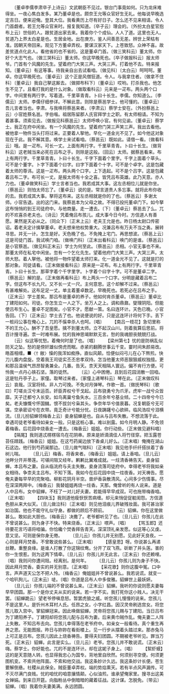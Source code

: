 <!-- { "loadSidebar": true } -->
　　〔董卓李儒李肃卒子上诗云〕文武朝臣不见过。银台门事竟如何。只为龙床难得坐。一夜心焦白发多。某乃董卓是也。颇奈王允等众官好生无礼。他每说早晚选定吉日。便来迎俺。登其大位。我看黄历上尽有好日子。怎么还不见来相请。令人门首觑者。若王允等众官来时。报复我知道。〔卒子云〕理会的。〔外扮太白星官抱布上云〕世俗的人。跟贫道出家去来。我着你个个成仙。人人了道。这里也无人。贫道乃上界太白星是也。生居金地。出在庚方。鉴人间善恶无差。辨世上荣枯有准。因朝天帝回来。观见下方董卓弄权。要谋汉家天下。上苍致怒。众神不喜。故差贫道点化此人。看他省的也不省的。这是董卓门首。〔做三笑科云〕董太师。你好个大志气也。〔做三哭科云〕董太师。你这早晚死也。〔卒子做报科云〕报太师爷。门首有个风魔的先生。望着府门大笑三声。大哭三声。打着他不去。特来报知。〔董卓云〕有这等事。待我亲自出去试看咱。〔做见科〕〔太白云〕呵呵呵。董卓。你这早晚死也。〔董卓云〕这个正是风僧狂道。令人。与我拿住者。〔做拿不住科〕〔董卓云〕我自己拏这厮去。〔做掷布科下〕〔董卓云〕哎哟。打杀我也。他怎生不见了。且看打我的是什么对象。〔做取看科云〕元来是一疋布。两头两个口字。中间里有两行字。写着道。千里草青青。卜曰十长生。李儒。你知道么。〔李儒云〕太师。李儒仔细参详。不解此意。则除是蔡邕学士。他可懂的。〔董卓云〕吾儿言者当也。李肃。与我唤将蔡邕来者。〔李肃云〕蔡学士安在。〔外扮蔡邕上云〕小官姓蔡名邕。字伯喈。祖居陈留郡人氏官拜学士之职。有太师相请。不知为着甚事。须索见去。〔做报见科蔡邕云〕太师呼唤小官。有何见谕。〔董卓云〕蔡学士。我正在府中闲坐。有一个风魔的先生。望着府门哭三声笑三声。我出去看他。被他拿一物件当头打将过来。正要着人挐他。早化一道金光不见了。如今他这对象现在于此。我不解其意。唤学士来试看咱。〔蔡邕云〕既如此。请借一看。〔做看科云〕哦。是一疋布。可长一丈。上面有两行字。千里草青青。卜曰十长生。〔做背科云〕这老贼当来必死在吕布之手。则除是这般。〔回云〕太师。据蔡邕看来。布上有两行字。千里草青青。卜曰十长生。千字下面着个里字。千字上面着个草头。可不是个董字。卜字下面着个曰字。曰字下面着个十字。可不是个卓字。这是包藏着太师的尊讳。这是一疋布。两头两个口字。上下迭起。可不是个吕字。这是包藏着吕布二字。布可长一丈。是报太师有十全之喜。皆凭吕布英雄。此乃天意。亦人力也。〔董卓做笑科云〕学士言者当也。我若成其大事。这左丞相位儿就是你坐。〔蔡邕云〕则怕太师忘了。〔董卓云〕说的是。常言道贵人多忘事。就将此布你收的去。我若成其大事。拏将这布来。这左丞相就是你的了也。〔蔡邕云〕多谢太师。小官告退。出的这门来。我蔡邕本为父母之故。不得已投托董卓门下。如今拏这布悄悄的到王司徒府中。与他商量。走一遭去。〔下〕〔董卓云〕蔡邕去了么。兀的不欢喜杀老夫也。〔诗云〕凭着俺吕布孩儿。成大事今日今时。方信道人有善愿。果然是天必从之。〔同众下〕〔正末上云〕老夫王允是也。昨日杨太尉口传密诏。着老夫定计擒拏董卓。老夫想来他权势重大。况兼吕布有万夫不当之勇。展转寻思。并无一计。怎生是好。天色晚了也。不免掩上宅门。再思想波。〔蔡邕上云〕这是司徒门首。我试唤门咱。〔做唤门科〕〔正末出看科云〕唤门的是谁。〔蔡邕云〕是小官蔡邕。〔做见科正末云〕学士为何至此。〔蔡邕云〕丞相。小官无事也不来。那董太师在私宅中闲坐。忽有一个乞化先生。望着他府门大笑三声。大哭三声。太师大怒。着人拏他。被他将一物件望着太师打来。化一道金光不见了。这就是打的那对象。司徒请看。〔正末做接看科云〕原来是一疋布。布上有两行字。千里草青青。卜曰十长生。那草字着个千字里字。卜字着个曰字十字。可不是董卓二字。〔蔡邕云〕解的是。〔正末做再看科云〕布上两头一个口字。分明是藏着吕布二字。但这布不长九尺。又不长一丈一尺。主何意思。这个却解不过来。〔蔡邕云〕有甚难解处。这布足足一丈。单主着董卓数足。早晚死也。若死必在吕布之手。〔正末云〕学士差矣。那吕布是董卓的养子。他如何肯杀董卓。〔蔡邕云〕董卓比丁建阳如何。司徒。你怎生立一人之下。坐万人之上。调和鼎鼐。燮理阴阳。但能使吕布生心。董卓不足图矣。小官不才。愿献一策。名曰连环计。天色已晚。小官告回。〔下〕〔正末云〕学士去了也。他说便说的好。只是这连环计将何下手。丢下一桩闷公事在俺心上。兀的不傒幸杀人也呵。〔唱〕
　　【南吕一枝花】急切里称不的王允心。酬不了吾皇愿。擒不到董太师。立不起汉山川。则着我算后思前。将百计搜寻遍。柰一时难布展。忧的我神思竭默默无言。愁的我魂胆丧兢兢打战。
　　〔云〕似这等忧愁。着俺何时是了也。〔唱〕
　　【梁州第七】忧的是防祸乱似防天之坠。愁的是傍奸雄似傍虎而眠。赤紧的翻腾世事云千变。霎时间朱颜易改。皓首相缠。■〈忄敝〉懆的我浑如痴挣。直似风颠。恰便似闷弓儿在心下熬煎。快刀儿腹内盘旋。空着我王司徒实丕丕忠孝双持。怎当他董太师恶狠狠威权独擅。更和那吕温侯气昂昂智勇兼全。几番。告天。柰天天相隔人寰远。偏不肯行方便。可怜我一点丹心铁石坚。落的徒然。
　　〔云〕心中困倦。且到后花园消散一回咱。这是牡丹亭子上。家僮。取琴过来者。〔家僮上递琴科云〕琴在此。〔正末做叹科云〕哀哉。汉室将倾。非人力可挽。不免对月弹琴。作歌一首。〔做抚琴科〕〔歌曰〕叮嗟炎汉兮末运否。奸臣弄权兮干戈起。吕布骁勇兮为爪牙。虎牢一战兮众皆靡。天子迁都兮入长安。如鸟离巢兮鱼失水。三百余年兮基业倾。二十四帝兮今已矣。老夫慷慨兮怀国雠。恨不拔剑兮枭其头。争奈年华兮值衰暮。况复朝臣兮无可谋。空承密诏兮在衣带。竟乏奇计兮能分忧。日夜踌躇兮心欲碎。临风浩叹兮泪横流。〔旦儿扮貂蝉领梅香上云〕妾身貂蝉是也。自从与吕布失散。不想流落于此。幸遇司徒老爷看待如亲女一般。只是这桩心事。难以剖露。如今月明人静。不免领着梅香。后花园中烧香走一遭去。〔梅香云〕姐姐。你行动些。〔正末做见避科唱〕
　　【隔尾】我则道忒楞楞宿鸟在花阴串。原来是娇滴滴佳人将竹径穿。把玉露苍苔任蹅践。〔梅香云〕姐姐。在这芍药阑边放下香桌儿好么。〔正末唱〕俺掩在湖山石这边。他行到芍药阑那边。〔旦儿做气喘科〕〔正末唱〕我见他手纤纤搭扶着丁香树儿喘。
　　〔旦儿云〕梅香。将香来者。〔梅香云〕姐姐。请上香咱。〔旦儿云〕池畔分开并蒂莲。可堪间阻又经年。鹣鹣比翼难成就。一炷清香祷告天。妾身貂蝉。本吕布之妻。自从临洮府与夫主失散。妾身流落司徒府中。幸得老爷将我如亲女相待。争柰夫主吕布。不知下落。我如今在后花园中烧一炷夜香。对天祷告。愿俺夫妻每早早的完聚咱。柳影花阴月半空。兽炉香袅散清风。心间多少伤情事。尽在深深两拜中。〔梅香云〕我替姐姐再烧一炷香。天那。俺曾听的有人说来。道是人中吕布。女中貂蝉。不枉了一对儿好夫妻。若能得早早成双。可也拖带梅香咱。〔正末唱〕
　　【四块玉】我则道他瘦恹恹苦病缠。却元来悄促促躭闺怨。方信道色胆从来大似天。〔旦儿做泣科〕〔正末唱〕则见他泪痕儿界破残妆面。我可甚治家如治国。他也不能守礼似守身。都做的顾后不顾前。
　　〔云〕貂蝉。你在这里做甚么。敢如此大胆也。〔梅香云〕决撒了。老爷都听见了也。〔旦儿云〕你孩儿在此不曾说甚么。则为身子不快。特来烧香。〔正末云〕噤声。〔唱〕
　　【骂玉郎】还待要花言巧语将咱骗。你恰纔个焚香拜告青天。深深顶礼亲发愿。似这等心又虔。意又坚。可则是保你身无倦。
　　〔旦儿云〕你孩儿并无别愿。见此好天良夜。一心则是拜月焚香。不曾敢说些甚么。〔正末唱〕
　　【感皇恩】呀。你说甚么再递丝鞭。重整良缘。是谁人打散了你这锦纹鸯。分开了双飞燕。斫断了并头莲。害的你一生恨惹。则为这两下情牵。〔旦儿云〕你孩儿并无此言。〔正末云〕你还赖哩。〔唱〕我则问你遭间阻。经离别。是何年。
　　〔旦儿云〕你孩儿则为身子不快。因此拜月焚香。委实的并无别意。〔正末唱〕
　　【采花歌】则你这腹中冤。口中言。声声道天公怎不把人怜。〔梅香云〕俺姐姐并不曾说甚么。我若说谎。就变一个哈叭狗儿。〔正末云〕唗。〔唱〕你道是吕布人中多俊雅。貂蝉世上最妖妍。
　　〔旦儿云〕你孩儿端的不曾说甚么来。〔正末云〕貂蝉。我听的你说则愿夫妻每早早团圆。那一个是你丈夫从实的说来。若一字不实。我打死你这小贱人。决无干罢。〔貂蝉跪云〕望老爷停嗔息怒。暂罢虎狼之威。听您孩儿慢慢的说来。您孩儿不是这里人。是忻州木耳村人氏。任昂之女。小字红昌。因汉灵帝刷选宫女。将您孩儿取入宫中。掌貂蝉冠来。因此唤做貂蝉。灵帝将您孩儿赐与丁建阳。当日吕布为丁建阳养子。丁建阳却将您孩儿配与吕布为妻。后来黄巾贼作乱。俺夫妻二人阵上失散。不知吕布去向。您孩儿幸得落在老爷府中。如亲女一般看待。真个重生再养之恩。无能图报。昨日与妳妳在看街楼上。见一行步从摆着头踏过来。那赤兔马上可正是吕布。您孩儿因此上烧香祷告。要得夫妇团圆。不期被老爷听见。罪当万死。〔正末云〕貂蝉。此言是实么。〔旦儿云〕老爷。您孩儿并不敢说谎。〔正末云〕嗨。蔡学士。你好能也。兀的不是连环计。却在这妮子身上。〔唱〕
　　【絮虾蟆】这的是天意随人转。也显得我忠心为国专。背地里自欣然。何须别寻空便。何须更图机变。不索共他阵面。不索和他交战。我这条妙计久远。我这条妙计长便。苍生要解倒悬。社稷从此保全。贼臣董卓弄权。端的势焰熏天。若有半点风声漏传。可不灭尽满门良贱。忧的咱忧的咱意攘情颠。心似油煎。谁承望俺家里。搜寻出这美女婵娟。到来日开筵。向脂粉丛中倒暗暗的藏着征战。这计谋。怎脱免。〔带云〕貂蝉。〔唱〕我着你夫妻美满。永远团圆。
